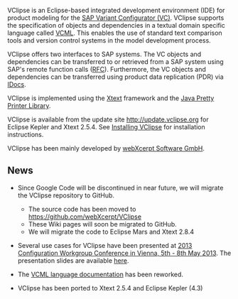 VClipse is an Eclipse-based integrated development environment (IDE) for product modeling for the [SAP Variant Configurator (VC)](http://help.sap.com/printdocu/core/Print46c/en/Data/pdf/LOVC/LOVC.pdf). VClipse supports the specification of objects and dependencies in a textual domain specific language called [VCML](VCMLLanguage.md). This enables the use of standard text comparison tools and version control systems in the model development process.

VClipse offers two interfaces to SAP systems. The VC objects and dependencies can be transferred to or retrieved from a SAP system using SAP's remote function calls ([RFC](http://en.wikipedia.org/wiki/Remote_Function_Call)). Furthermore, the VC objects and dependencies can be transferred using product data replication (PDR) via [IDocs](http://help.sap.com/saphelp_nw70/helpdata/en/0b/2a6095507d11d18ee90000e8366fc2/frameset.htm).

VClipse is implemented using the [Xtext](http://www.eclipse.org/Xtext/) framework and the [Java Pretty Printer Library](http://jpplib.sourceforge.net/).

VClipse is available from the update site http://update.vclipse.org for Eclipse Kepler and Xtext 2.5.4. See [Installing VClipse](InstallingVClipse.md) for installation instructions.

VClipse has been mainly developed by [webXcerpt Software GmbH](http://www.webxcerpt.com/).

## News ##

  * Since Google Code will be discontinued in near future, we will migrate the VClipse repository to GitHub.
    * The source code has been moved to https://github.com/webXcerpt/VClipse
    * These Wiki pages will soon be migrated to GitHub.
    * We will migrate the code to Eclipse Mars and Xtext 2.8.4

  * Several use cases for VClipse have been presented at [2013 Configuration Workgroup Conference in Vienna, 5th - 8th May 2013](http://www.configuration-workgroup.com/node/3054). The presentation slides are available [here](http://vclipse.eclipselabs.org.codespot.com/files/webXcerpt-TimGeisler-VClipseUseCases-CWG-2013-05-07.pdf).

  * The [VCML language documentation](VCMLLanguage.md) has been reworked.

  * VClipse has been ported to Xtext 2.5.4 and Eclipse Kepler (4.3)